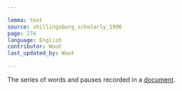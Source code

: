 ```yaml
---

lemma: text
source: shillingsburg_scholarly_1996
page: 274
language: English
contributor: Wout
last_updated_by: Wout

---
```


The series of words and pauses recorded in a [document](document.html).
